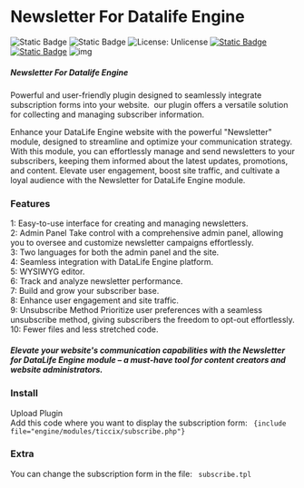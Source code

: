 # Newsletter For Datalife Engine
![Static Badge](https://img.shields.io/badge/Version-1.0.2-fedcba?style=flat-square) ![Static Badge](https://img.shields.io/badge/DLE-15-green?style=flat-square) ![License: Unlicense](https://img.shields.io/badge/License-MIT-blue.svg?style=flat-square) [![Static Badge](https://img.shields.io/badge/Download-Newsletter-red.svg?style=flat-square)](https://ticcix.com/34-newsletter-for-datalife-engene.html) [![Static Badge](https://img.shields.io/badge/Documentation-Green.svg?style=flat-square)](https://ticcix.com/34-newsletter-for-datalife-engene.html#)
![img](https://ticcix.com/uploads/posts/2024-01/bcbtyqdt10.png)


##### Newsletter For Datalife Engine


Powerful and user-friendly plugin designed to seamlessly integrate subscription forms into your website.  our plugin offers a versatile solution for collecting and managing subscriber information.

Enhance your DataLife Engine website with the powerful "Newsletter" module, designed to streamline and optimize your communication strategy. With this module, you can effortlessly manage and send newsletters to your subscribers, keeping them informed about the latest updates, promotions, and content. Elevate user engagement, boost site traffic, and cultivate a loyal audience with the Newsletter for DataLife Engine module.

### Features
1: Easy-to-use interface for creating and managing newsletters. </br>
2: Admin Panel Take control with a comprehensive admin panel, allowing you to oversee and customize newsletter campaigns effortlessly. </br>
3: Two languages for both the admin panel and the site. </br>
4: Seamless integration with DataLife Engine platform. </br>
5: WYSIWYG editor. </br>
6: Track and analyze newsletter performance. </br>
7: Build and grow your subscriber base. </br>
8: Enhance user engagement and site traffic. </br>
9: Unsubscribe Method Prioritize user preferences with a seamless unsubscribe method, giving subscribers the freedom to opt-out effortlessly. </br>
10: Fewer files and less stretched code. </br>




##### Elevate your website's communication capabilities with the Newsletter for DataLife Engine module – a must-have tool for content creators and website administrators.




### Install
Upload Plugin </br>
Add this code where you want to display the subscription form: ``` {include file="engine/modules/ticcix/subscribe.php"} ``` </br>
### Extra
You can change the subscription form in the file: ``` subscribe.tpl ```
